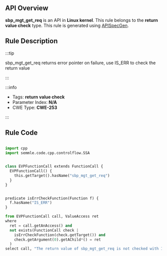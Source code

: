 ---
---


## API Overview
**sbp_mgt_get_req** is an API in **Linux kernel**. This rule belongs to the **return value check** type. This rule is generated using [APISpecGen](../../tools/APISpecGen).
## Rule Description

:::tip

sbp_mgt_get_req returns error pointer on failure, use IS_ERR to check the return value

:::

:::info

- Tags: **return value check**
- Parameter Index: **N/A**
- CWE Type: **CWE-253**

:::

## Rule Code
```python

import cpp
import semmle.code.cpp.controlflow.SSA


class EVPFunctionCall extends FunctionCall {
  EVPFunctionCall() {
    this.getTarget().hasName("sbp_mgt_get_req")
  }
}


predicate isErrCheckFunction(Function f) {
  f.hasName("IS_ERR") 
}

from EVPFunctionCall call, ValueAccess ret
where
  ret = call.getAnAccess() and
  not exists(FunctionCall check |
    isErrCheckFunction(check.getTarget()) and
    check.getArgument(0).getAChild*() = ret
  )
select call, "The return value of sbp_mgt_get_req is not checked with IS_ERR."
    
```